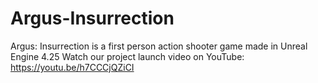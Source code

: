 # Argus-Insurrection
Argus: Insurrection is a first person action shooter game made in Unreal Engine 4.25 
Watch our project launch video on YouTube: https://youtu.be/h7CCCjQZiCI
